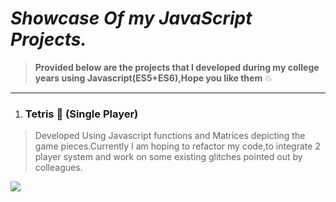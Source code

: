 # *Showcase Of my JavaScript Projects.*

> **Provided below are the projects that I developed during my college years using Javascript(ES5+ES6),Hope you like them** :collision:

------------------------------------------------------------

1. ### Tetris :wind_chime: (Single Player)
  > Developed Using Javascript functions and Matrices depicting the game pieces.Currently I am hoping to refactor my code,to integrate
  2 player system and work on some existing glitches pointed out by colleagues.
  <img src = "Images/Tetris.png">
